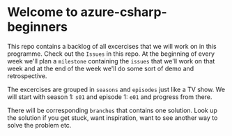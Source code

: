 # Welcome to azure-csharp-beginners

This repo contains a backlog of all excercises that we will work on in this programme. Check out the `Issues` in this repo. At the beginning of every week we'll plan a `milestone` containing the `issues` that we'll work on that week and at the end of the week we'll do some sort of demo and retrospective.

The excercises are grouped in `seasons` and `episodes` just like a TV show. We will start with season 1: `s01` and episode 1: `e01` and progress from there.

There will be corresponding `branches` that contains one solution. Look up the solution if you get stuck, want inspiration, want to see another way to solve the problem etc.
